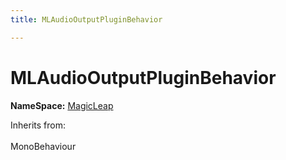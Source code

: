 ```yaml
---
title: MLAudioOutputPluginBehavior

---
```


# MLAudioOutputPluginBehavior



**NameSpace:** 
[MagicLeap](/versioned_docs/version-31-Aug-2023/unity-api/api/UnityEngine.XR.MagicLeap/UnityEngine.XR.MagicLeap.md) 





Inherits from: <br></br>MonoBehaviour





